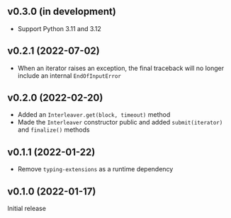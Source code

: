 v0.3.0 (in development)
-----------------------
- Support Python 3.11 and 3.12

v0.2.1 (2022-07-02)
-------------------
- When an iterator raises an exception, the final traceback will no longer
  include an internal `EndOfInputError`

v0.2.0 (2022-02-20)
-------------------
- Added an `Interleaver.get(block, timeout)` method
- Made the `Interleaver` constructor public and added `submit(iterator)` and
  `finalize()` methods

v0.1.1 (2022-01-22)
-------------------
- Remove `typing-extensions` as a runtime dependency

v0.1.0 (2022-01-17)
-------------------
Initial release
